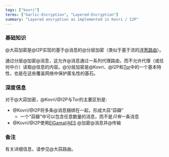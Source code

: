 ```yaml
---
tags: ["kovri"]
terms: ["Garlic-Encryption", "Layered-Encryption"]
summary: "Layered encryption as implemented in Kovri / I2P"
---
```


### 基础知识

@大蒜加密是@I2P实现的基于@消息的@分层加密（类似于基于流的[洋葱路由](https://en.wikipedia.org/wiki/Onion_routing)）。

通过分层@加密@消息，这允许@消息通过一系列代理路由，而不允许代理（或任何中介）读取@信息的内容。@分层加密是@Kovri、@I2P和[Tor](https://torproject.org)中的一个基本特性，也是在这些覆盖网络中保护匿名性的基石。

### 深度信息

对于@大蒜加密，@Kovri/@I2P与Tor的主要区别是:

- @Kovri/@I2P将多条@消息捆绑在一起，形成大蒜“蒜瓣”
  - 一个“蒜瓣”中可以包含任意数量的消息，而不是*只有*一条消息
- @Kovri/@I2P使用[ElGamal](https://en.wikipedia.org/wiki/ElGamal)/[AES](https://en.wikipedia.org/wiki/Advanced_Encryption_Standard) @加密@消息并@传输


### 备注

有关详细信息，请参见@大蒜路由。
